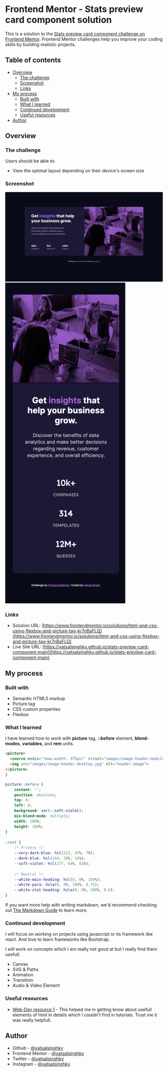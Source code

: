# Frontend Mentor - Stats preview card component solution

This is a solution to the [Stats preview card component challenge on Frontend Mentor](https://www.frontendmentor.io/challenges/stats-preview-card-component-8JqbgoU62). Frontend Mentor challenges help you improve your coding skills by building realistic projects. 

## Table of contents

- [Overview](#overview)
  - [The challenge](#the-challenge)
  - [Screenshot](#screenshot)
  - [Links](#links)
- [My process](#my-process)
  - [Built with](#built-with)
  - [What I learned](#what-i-learned)
  - [Continued development](#continued-development)
  - [Useful resources](#useful-resources)
- [Author](#author)

## Overview

### The challenge

Users should be able to:

- View the optimal layout depending on their device's screen size

### Screenshot

![](/screenshots/Screenshot.png)
![](/screenshots/Screenshot2.png)

### Links

- Solution URL: [https://www.frontendmentor.io/solutions/html-and-css-using-flexbox-and-picture-tag-kr7nBaFLQ](https://www.frontendmentor.io/solutions/html-and-css-using-flexbox-and-picture-tag-kr7nBaFLQ)
- Live Site URL: [https://vatsalsinghkv.github.io/stats-preview-card-component-main](https://vatsalsinghkv.github.io/stats-preview-card-component-main)

## My process

### Built with

- Semantic HTML5 markup
- Picture tag
- CSS custom properties
- Flexbox

### What I learned

I have learned how to work with **picture** tag, **::before** element, **blend-modes**, **variables**, and **rem** units.

```html
<picture>
  <source media="(max-width: 375px)" srcset="images/image-header-mobile.jpg">
  <img src="images/image-header-desktop.jpg" alt="header-image">
</picture>
}
```
```css
picture::before {
    content: '';
    position: absolute;
    top: 0;
    left: 0;
    background: var(--soft-violet);
    mix-blend-mode: multiply;
    width: 100%;
    height: 100%;
}

:root {
    /* Primary */
    --very-dark-blue: hsl(233, 47%, 7%);
    --dark-blue: hsl(244, 38%, 16%);
    --soft-violet: hsl(277, 64%, 61%);

    /* Neutral */
    --white-main-heading: hsl(0, 0%, 100%);
    --white-para: hsla(0, 0%, 100%, 0.75);
    --white-stat-heading: hsla(0, 0%, 100%, 0.6);
}
```

If you want more help with writing markdown, we'd recommend checking out [The Markdown Guide](https://www.markdownguide.org/) to learn more.

### Continued development

I will focus on working on projects using javascript or its framework like react. And love to learn frameworks like Bootstrap.

I will work on concepts which I am really not good at but I really find them usefull.
- Canvas
- SVG & Paths
- Animation
- Transition
- Audio & Video Element

### Useful resources

- [Web-Dev resource 1](https://www.w3schools.com) - This helped me in getting know about usefull elements of html in details which I couldn't find in tutorials. Trust me it was really helpfull.

## Author

- Github - [@vatsalsinghkv](https://www.github.com/vatsalsinghkv)
- Frontend Mentor - [@vatsalsinghkv](https://www.frontendmentor.io/profile/vatsalsinghkv)
- Twitter - [@vatsalsinghkv](https://www.twitter.com/vatsalsinghlv)
- Instagram - [@vatsalsinghkv](https://www.instagram.com/vatsalsinghkv)
